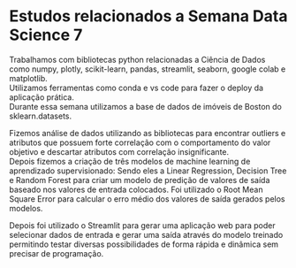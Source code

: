 # Estudos relacionados a Semana Data Science 7  
Trabalhamos com bibliotecas python relacionadas a Ciência de Dados como numpy, plotly, scikit-learn, pandas, streamlit, seaborn, google colab e matplotlib.  
Utilizamos ferramentas como conda e vs code para fazer o deploy da aplicação prática.  
Durante essa semana utilizamos a base de dados de imóveis de Boston do sklearn.datasets.  

Fizemos análise de dados utilizando as bibliotecas para encontrar outliers e atributos que possuem forte correlação com o comportamento do valor objetivo e descartar atributos com correlação insignificante.  
Depois fizemos a criação de três modelos de machine learning de aprendizado supervisionado: Sendo eles a Linear Regression, Decision Tree e Random Forest para criar um modelo de predição de valores de saída baseado nos valores de entrada colocados. Foi utilizado o Root Mean Square Error para calcular o erro médio dos valores de saída gerados pelos modelos.

Depois foi utilizado o Streamlit para gerar uma aplicação web para poder selecionar dados de entrada e gerar uma saída através do modelo treinado permitindo testar diversas possibilidades de forma rápida e dinâmica sem precisar de programação.



